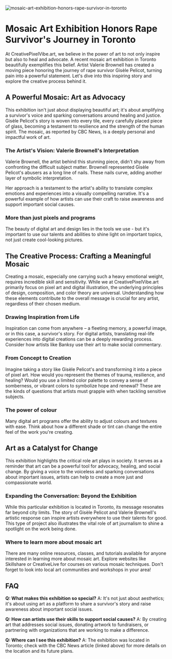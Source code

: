 ![mosaic-art-exhibition-honors-rape-survivor-in-toronto](https://images.pexels.com/photos/33373746/pexels-photo-33373746.jpeg?auto=compress&cs=tinysrgb&fit=crop&h=627&w=1200)

# Mosaic Art Exhibition Honors Rape Survivor's Journey in Toronto

At CreativePixelVibe.art, we believe in the power of art to not only inspire but also to heal and advocate. A recent mosaic art exhibition in Toronto beautifully exemplifies this belief. Artist Valerie Brownell has created a moving piece honoring the journey of rape survivor Gisèle Pelicot, turning pain into a powerful statement. Let's dive into this inspiring story and explore the creative process behind it.

## A Powerful Mosaic: Art as Advocacy

This exhibition isn't just about displaying beautiful art; it's about amplifying a survivor's voice and sparking conversations around healing and justice. Gisèle Pelicot's story is woven into every tile, every carefully placed piece of glass, becoming a testament to resilience and the strength of the human spirit. The mosaic, as reported by CBC News, is a deeply personal and impactful work of art.

### The Artist's Vision: Valerie Brownell's Interpretation

Valerie Brownell, the artist behind this stunning piece, didn't shy away from confronting the difficult subject matter. Brownell represented Gisèle Pelicot's abusers as a long line of nails. These nails curve, adding another layer of symbolic interpretation.

Her approach is a testament to the artist's ability to translate complex emotions and experiences into a visually compelling narrative. It's a powerful example of how artists can use their craft to raise awareness and support important social causes.

### More than just pixels and programs

The beauty of digital art and design lies in the tools we use - but it's important to use our talents and abilities to shine light on important topics, not just create cool-looking pictures.

## The Creative Process: Crafting a Meaningful Mosaic

Creating a mosaic, especially one carrying such a heavy emotional weight, requires incredible skill and sensitivity. While we at CreativePixelVibe.art primarily focus on pixel art and digital illustration, the underlying principles of design, composition, and color theory are universal. Understanding how these elements contribute to the overall message is crucial for any artist, regardless of their chosen medium.

### Drawing Inspiration from Life

Inspiration can come from anywhere – a fleeting memory, a powerful image, or in this case, a survivor's story. For digital artists, translating real-life experiences into digital creations can be a deeply rewarding process. Consider how artists like Banksy use their art to make social commentary.

### From Concept to Creation

Imagine taking a story like Gisèle Pelicot's and transforming it into a piece of pixel art. How would you represent the themes of trauma, resilience, and healing? Would you use a limited color palette to convey a sense of somberness, or vibrant colors to symbolize hope and renewal? These are the kinds of questions that artists must grapple with when tackling sensitive subjects.

### The power of colour

Many digital art programs offer the ability to adjust colours and textures with ease. Think about how a different shade or tint can change the entire feel of the work you're creating.

## Art as a Catalyst for Change

This exhibition highlights the critical role art plays in society. It serves as a reminder that art can be a powerful tool for advocacy, healing, and social change. By giving a voice to the voiceless and sparking conversations about important issues, artists can help to create a more just and compassionate world.

### Expanding the Conversation: Beyond the Exhibition

While this particular exhibition is located in Toronto, its message resonates far beyond city limits. The story of Gisèle Pelicot and Valerie Brownell's artistic response can inspire artists everywhere to use their talents for good. This type of project also illustrates the vital role of art journalism to shine a spotlight on the work being done.

### Where to learn more about mosaic art

There are many online resources, classes, and tutorials available for anyone interested in learning more about mosaic art. Explore websites like Skillshare or CreativeLive for courses on various mosaic techniques. Don't forget to look into local art communities and workshops in your area!

## FAQ

**Q: What makes this exhibition so special?**
A: It's not just about aesthetics; it's about using art as a platform to share a survivor's story and raise awareness about important social issues.

**Q: How can artists use their skills to support social causes?**
A: By creating art that addresses social issues, donating artwork to fundraisers, or partnering with organizations that are working to make a difference.

**Q: Where can I see this exhibition?**
A: The exhibition was located in Toronto; check with the CBC News article (linked above) for more details on the location and its future plans.
